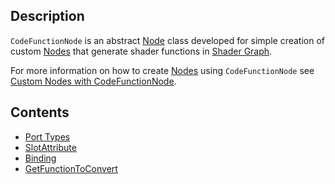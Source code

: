 ## Description

`CodeFunctionNode` is an abstract [Node](Node.md) class developed for simple creation of custom [Nodes](Node.md) that generate shader functions in [Shader Graph](Shader-Graph.md).

For more information on how to create [Nodes](Node.md) using `CodeFunctionNode` see [Custom Nodes with CodeFunctionNode](Custom-Nodes-With-CodeFunctionNode.md).

## Contents

* [Port Types](CodeFunctionNode-Port-Types.md)
* [SlotAttribute](CodeFunctionNode.SlotAttribute.md)
* [Binding](CodeFunctionNode.Binding.md)
* [GetFunctionToConvert](CodeFunctionNode.GetFunctionToConvert.md)

